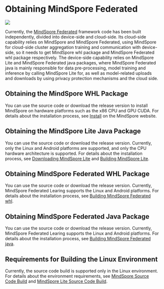 # Obtaining MindSpore Federated

<a href="https://gitee.com/mindspore/docs/blob/r2.0.0-alpha/docs/federated/docs/source_en/federated_install.md" target="_blank"><img src="https://mindspore-website.obs.cn-north-4.myhuaweicloud.com/website-images/master/resource/_static/logo_source_en.png"></a>

Currently, the [MindSpore Federated](https://gitee.com/mindspore/federated) framework code has been built independently, divided into device-side and cloud-side. Its cloud-side capability relies on MindSpore and MindSpore Federated, using MindSpore for cloud-side cluster aggregation training and communication with device-side, so it needs to get MindSpore whl package and MindSpore Federated whl package respectively. The device-side capability relies on MindSpore Lite and MindSpore Federated java packages, where MindSpore Federated java is mainly responsible for data pre-processing, model training and inference by calling MindSpore Lite for, as well as model-related uploads and downloads by using privacy protection mechanisms and the cloud side.

## Obtaining the MindSpore WHL Package

You can use the source code or download the release version to install MindSpore on hardware platforms such as the x86 CPU and GPU CUDA. For details about the installation process, see [Install](https://www.mindspore.cn/install/en) on the MindSpore website.

## Obtaining the MindSpore Lite Java Package

You can use the source code or download the release version. Currently, only the Linux and Android platforms are supported, and only the CPU hardware architecture is supported. For details about the installation process, see [Downloading MindSpore Lite](https://www.mindspore.cn/lite/docs/en/r2.0.0-alpha/use/downloads.html) and [Building MindSpore Lite](https://www.mindspore.cn/lite/docs/en/r2.0.0-alpha/use/build.html).

## Obtaining MindSpore Federated WHL Package

You can use the source code or download the release version. Currently, MindSpore Federated Learing supports the Linux and Android platforms. For details about the installation process, see [Building MindSpore Federated whl](https://www.mindspore.cn/federated/docs/en/r2.0.0-alpha/deploy_federated_server.html).

## Obtaining MindSpore Federated Java Package

You can use the source code or download the release version. Currently, MindSpore Federated Learing supports the Linux and Android platforms. For details about the installation process, see [Building MindSpore Federated java](https://www.mindspore.cn/federated/docs/en/r2.0.0-alpha/deploy_federated_client.html).

## Requirements for Building the Linux Environment

Currently, the source code build is supported only in the Linux environment. For details about the environment requirements, see [MindSpore Source Code Build](https://www.mindspore.cn/install/en) and [MindSpore Lite Source Code Build](https://www.mindspore.cn/lite/docs/en/r2.0.0-alpha/use/build.html).
